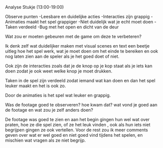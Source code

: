 Analyse Stukje
(13:00-19:00)

Observe punten
-Leesbare en duidelijke acties
-Interacties zijn grappig
-Animaties maakt het spel grappiger
-Niet duidelijk wat je echt moet doen 
-Taken verdeeld 
-Bug met het open en dicht van de deur


Wat zou er moeten gebeuren met de game om deze te verbeteren?

Ik denk zelf wat duidelijker maken met visual scenes en text een beetje uitleg
hoe het spel werk, wat je moet doen om het einde te bereiken en ook nog
laten zien aan de speler als je het goed doet of niet.

Ook zijn de interacties zoals dat je de knop op je kop staat als je iets kan doen
zodat je ook weet welke knop je moet drukken.

Taken in de spel zijn verdeeld zodat iemand wat kan doen en dan het spel leuker maakt en het is ook zo.

Door de animaties is het spel wat leuker en grappig.

Was de footage goed te observeren? hoe kwam dat? wat vond je goed aan de footage en wat zou je zelf anders doen?

De footage was goed te zien en aan het begin gingen hun wel wat over praten,
hoe ze die spel zien, of ze het leuk vinden , ook als hun iets niet begrijpen
gingen ze ook vertellen. Voor de rest zou ik meer comments geven over wat er wel goed en niet goed vind tijdens het spelen, en mischien wat vragen als ze niet begrijp.